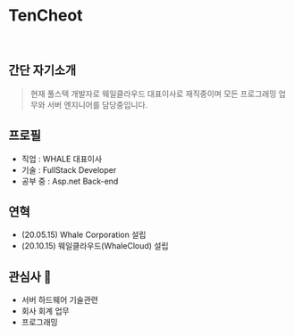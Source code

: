 # TenCheot

<br>

## 간단 자기소개
> 현재 풀스택 개발자로 웨일클라우드 대표이사로 재직중이며 모든 프로그래밍 업무와 서버 엔지니어를 담당중입니다.

## 프로필
- 직업 : WHALE 대표이사
- 기술 : FullStack Developer
- 공부 중 : Asp.net Back-end

## 연혁
- (20.05.15) Whale Corporation 설립
- (20.10.15) 웨일클라우드(WhaleCloud) 설립

## 관심사 👀
- 서버 하드웨어 기술관련
- 회사 회계 업무
- 프로그래밍
